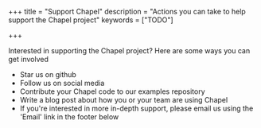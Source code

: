 +++
title = "Support Chapel"
description = "Actions you can take to help support the Chapel project"
keywords = ["TODO"]

+++

Interested in supporting the Chapel project? Here are some ways you can get involved

- Star us on github
- Follow us on social media
- Contribute your Chapel code to our examples repository
- Write a blog post about how you or your team are using Chapel
- If you're interested in more in-depth support, please email us using the 'Email' link in the footer below
